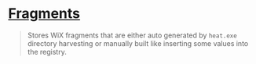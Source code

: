 [Fragments][1]
==============

> Stores WiX fragments that are either auto generated by `heat.exe` directory
> harvesting or manually built like inserting some values into the registry.

[1]: http://weblogs.sqlteam.com/mladenp/archive/2010/02/11/WiX-3-Tutorial-SolutionProject-structure-and-Dev-resources.aspx
